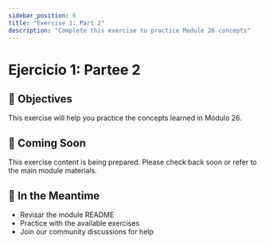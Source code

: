 ```yaml
---
sidebar_position: 6
title: "Exercise 1: Part 2"
description: "Complete this exercise to practice Module 26 concepts"
---
```


# Ejercicio 1: Partee 2

## 🎯 Objectives

This exercise will help you practice the concepts learned in Módulo 26.

## 📝 Coming Soon

This exercise content is being prepared. Please check back soon or refer to the main module materials.

## 🚀 In the Meantime

- Revisar the module README
- Practice with the available exercises
- Join our community discussions for help
